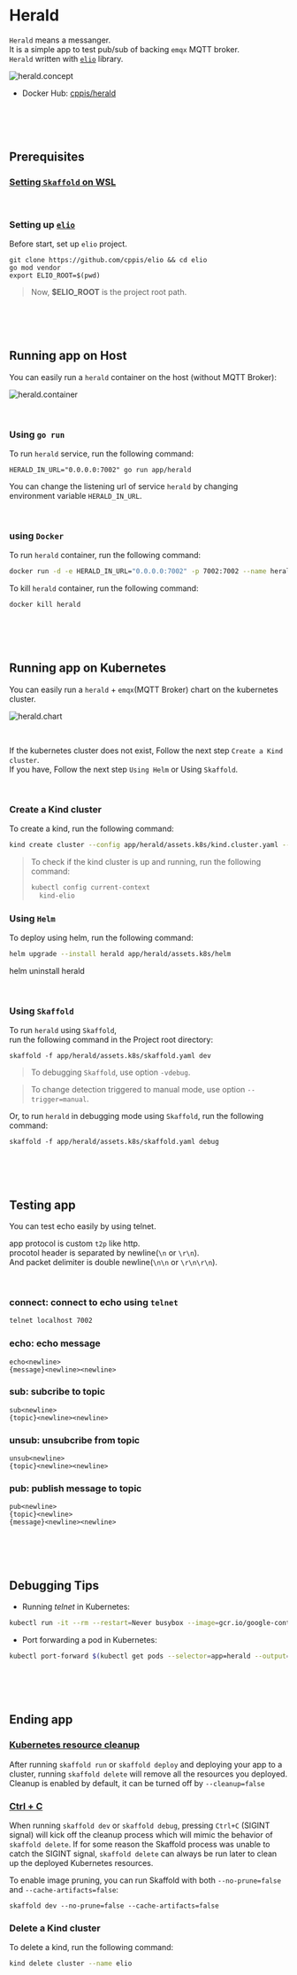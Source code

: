 # Herald
`Herald` means a messanger.  
It is a simple app to test pub/sub of backing `emqx` MQTT broker.  
`Herald` written with [`elio`](https://github.com/cppis/elio) library.  

![herald.concept](https://github.com/cppis/elio/blob/dev/docs/images/herald.concept.png?raw=true)  

* Docker Hub: [cppis/herald](https://hub.docker.com/repository/docker/cppis/herald)  

<br/><br/><br/>

## Prerequisites  
### [Setting `Skaffold` on WSL](docs/setting.skaffold.md)  

<br/>

### Setting up [`elio`](https://github.com/cppis/elio)  

Before start, set up `elio` project.  
```
git clone https://github.com/cppis/elio && cd elio
go mod vendor
export ELIO_ROOT=$(pwd)
```

> Now, **$ELIO_ROOT** is the project root path.  

<br/><br/><br/>

## Running app on Host  

You can easily run a `herald` container on the host (without MQTT Broker):  

![herald.container](https://github.com/cppis/elio/blob/dev/docs/images/herald.container.png?raw=true)  

<br/>

### Using `go run`  
To run `herald` service, run the following command:  
```shell
HERALD_IN_URL="0.0.0.0:7002" go run app/herald
```

You can change the listening url of service `herald` by changing  
environment variable `HERALD_IN_URL`.

<br/>

### using `Docker`  
To run `herald` container, run the following command:  
```bash
docker run -d -e HERALD_IN_URL="0.0.0.0:7002" -p 7002:7002 --name herald cppis/herald:latest
```

To kill `herald` container, run the following command:  
```bash
docker kill herald 
```

<br/><br/><br/>

## Running app on Kubernetes  

You can easily run a `herald` + `emqx`(MQTT Broker) chart on the kubernetes cluster.   

![herald.chart](https://github.com/cppis/elio/blob/dev/docs/images/herald.chart.png?raw=true)  

<br/>

If the kubernetes cluster does not exist, Follow the next step `Create a Kind cluster`.  
If you have, Follow the next step `Using Helm` or Using `Skaffold`.  

<br/>

### Create a Kind cluster  

To create a kind, run the following command:  
```bash
kind create cluster --config app/herald/assets.k8s/kind.cluster.yaml --name elio
```

> To check if the kind cluster is up and running, run the following command:  
> ```bash
> kubectl config current-context
>   kind-elio
> ```

### Using `Helm`  

To deploy using helm, run the following command:  
```bash
helm upgrade --install herald app/herald/assets.k8s/helm
```

helm uninstall herald

<br/>

### Using `Skaffold`  

To run `herald` using `Skaffold`,  
run the following command in the Project root directory:  
```shell
skaffold -f app/herald/assets.k8s/skaffold.yaml dev
```

> To debugging `Skaffold`, use option `-vdebug`.  

> To change detection triggered to manual mode, use option `--trigger=manual`.  

Or, to run `herald` in debugging mode using `Skaffold`, run the following command:  
```shell
skaffold -f app/herald/assets.k8s/skaffold.yaml debug
```

<br/><br/><br/>

## Testing app  
You can test echo easily by using telnet.  

app protocol is custom `t2p` like http.  
procotol header is separated by newline(`\n` or `\r\n`).  
And packet delimiter is double newline(`\n\n` or `\r\n\r\n`).

<br/>

### connect: connect to echo using `telnet`  
  ```bash
  telnet localhost 7002
  ```

### echo: echo message    
  ```
  echo<newline>
  {message}<newline><newline>
  ```
### sub: subcribe to topic    
  ```
  sub<newline>
  {topic}<newline><newline>
  ```
### unsub: unsubcribe from topic  
  ```
  unsub<newline>
  {topic}<newline><newline>
  ```
### pub: publish message to topic  
  ```
  pub<newline>
  {topic}<newline>
  {message}<newline><newline>
  ```

<br/><br/><br/>

## Debugging Tips  

* Running _telnet_ in Kubernetes:

```bash
kubectl run -it --rm --restart=Never busybox --image=gcr.io/google-containers/busybox -- sh
```

* Port forwarding a pod in Kubernetes:
 
```bash
kubectl port-forward $(kubectl get pods --selector=app=herald --output=jsonpath={.items..metadata.name}) 7002:7002
```

<br/><br/><br/>

## Ending app  
### [Kubernetes resource cleanup](https://skaffold.dev/docs/pipeline-stages/cleanup/#kubernetes-resource-cleanup)  
After running `skaffold run` or `skaffold deploy` and deploying your app to a cluster, running `skaffold delete` will remove all the resources you deployed. Cleanup is enabled by default, it can be turned off by `--cleanup=false`  

### [Ctrl + C](https://skaffold.dev/docs/pipeline-stages/cleanup/#ctrl--c)  
When running `skaffold dev` or `skaffold debug`, pressing `Ctrl+C` (SIGINT signal) will kick off the cleanup process which will mimic the behavior of `skaffold delete`. If for some reason the Skaffold process was unable to catch the SIGINT signal, `skaffold delete` can always be run later to clean up the deployed Kubernetes resources.

To enable image pruning, you can run Skaffold with both `--no-prune=false` and `--cache-artifacts=false`:

```
skaffold dev --no-prune=false --cache-artifacts=false
```

### Delete a Kind cluster  
To delete a kind, run the following command:  
```bash
kind delete cluster --name elio
```
